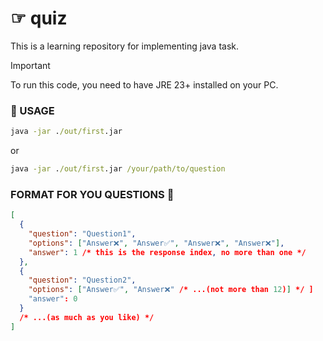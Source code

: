 # ☞ quiz
This is a learning repository for implementing java task.

> [!IMPORTANT]
> To run this code, you need to have JRE 23+ installed on your PC.
> 
### 🚀 USAGE
```cmd
java -jar ./out/first.jar
```
or
```cmd
java -jar ./out/first.jar /your/path/to/question
```

### FORMAT FOR YOU QUESTIONS 📄
```json
[
  {
    "question": "Question1",
    "options": ["Answer❌", "Answer✅", "Answer❌", "Answer❌"],
    "answer": 1 /* this is the response index, no more than one */
  },
  {
    "question": "Question2",
    "options": ["Answer✅", "Answer❌" /* ...(not more than 12)] */ ]
    "answer": 0
  }
  /* ...(as much as you like) */
]
```

